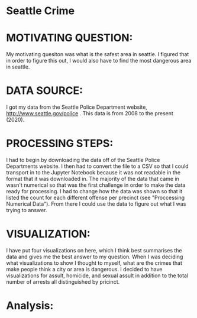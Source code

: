 # Seattle Crime
# MOTIVATING QUESTION:
My motivating quesiton was what is the safest area in seattle. I figured that in order to figure this out, I would also have to find the most dangerous area in seattle.

# DATA SOURCE:
I got my data from the Seattle Police Department website, http://www.seattle.gov/police . This data is from 2008 to the present (2020).   

# PROCESSING STEPS:
I had to begin by downloading the data off of the Seattle Police Departments website. I then had to convert the file to a CSV so that I could transport in to the Jupyter Notebook because it was not readable in the format that it was downloaded in. The majority of the data that came in wasn't numerical so that was the first challenge in order to make the data ready for processing. I had to change how the data was shown so that it listed the count for each different offense per precinct (see "Proccessing Numerical Data"). From there I could use the data to figure out what I was trying to answer.

# VISUALIZATION:
I have put four visualizations on here, which I think best summarises the data and gives me the best answer to my question. When I was deciding what visualizations to show I thought to myself, what are the crimes that make people think a city or area is dangerous. I decided to have visualizations for assult, homicide, and sexual assult in addition to the total number of arrests all distinguished by pricinct.

# Analysis:


